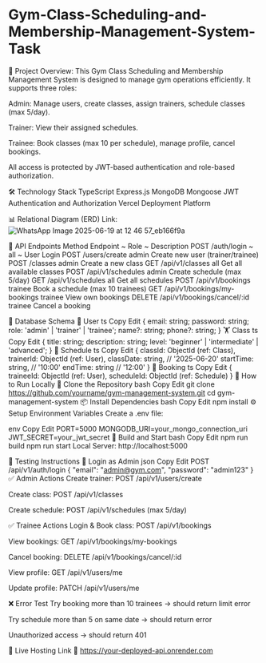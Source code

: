 ﻿# Gym-Class-Scheduling-and-Membership-Management-System-Task
 
🧾 Project Overview:
This Gym Class Scheduling and Membership Management System is designed to manage gym operations efficiently. It supports three roles:

Admin: Manage users, create classes, assign trainers, schedule classes (max 5/day).

Trainer: View their assigned schedules.

Trainee: Book classes (max 10 per schedule), manage profile, cancel bookings.

All access is protected by JWT-based authentication and role-based authorization.

🛠️ Technology Stack
TypeScript
Express.js
MongoDB
Mongoose
JWT	Authentication and Authorization
Vercel Deployment Platform

📊 Relational Diagram (ERD)
Link: ![WhatsApp Image 2025-06-19 at 12 46 57_eb166f9a](https://github.com/user-attachments/assets/bbcf1eb2-3bb6-40a0-8adb-8092b2517f81)


🔗 API Endpoints
Method      Endpoint      ~ Role	~ Description
POST	/auth/login	~ all	 ~ User Login
POST	/users/create	admin	Create new user (trainer/trainee)
POST	/classes	admin	Create a new class
GET	/api/v1/classes	all	Get all available classes
POST	/api/v1/schedules	admin	Create schedule (max 5/day)
GET	/api/v1/schedules	all	Get all schedules
POST	/api/v1/bookings	trainee	Book a schedule (max 10 trainees)
GET	/api/v1/bookings/my-bookings	trainee	View own bookings
DELETE	/api/v1/bookings/cancel/:id	trainee	Cancel a booking

🧬 Database Schema
👤 User
ts
Copy
Edit
{
  email: string;
  password: string;
  role: 'admin' | 'trainer' | 'trainee';
  name?: string;
  phone?: string;
}
🏋️ Class
ts
Copy
Edit
{
  title: string;
  description: string;
  level: 'beginner' | 'intermediate' | 'advanced';
}
📆 Schedule
ts
Copy
Edit
{
  classId: ObjectId (ref: Class),
  trainerId: ObjectId (ref: User),
  classDate: string,     // '2025-06-20'
  startTime: string,     // '10:00'
  endTime: string        // '12:00'
}
📑 Booking
ts
Copy
Edit
{
  traineeId: ObjectId (ref: User),
  scheduleId: ObjectId (ref: Schedule)
}
🧪 How to Run Locally
📁 Clone the Repository
bash
Copy
Edit
git clone https://github.com/yourname/gym-management-system.git
cd gym-management-system
📦 Install Dependencies
bash
Copy
Edit
npm install
⚙️ Setup Environment Variables
Create a .env file:

env
Copy
Edit
PORT=5000
MONGODB_URI=your_mongo_connection_uri
JWT_SECRET=your_jwt_secret
🔨 Build and Start
bash
Copy
Edit
npm run build
npm run start
Local Server: http://localhost:5000

🧪 Testing Instructions
🔐 Login as Admin
json
Copy
Edit
POST /api/v1/auth/login
{
  "email": "admin@gym.com",
  "password": "admin123"
}
✅ Admin Actions
Create trainer: POST /api/v1/users/create

Create class: POST /api/v1/classes

Create schedule: POST /api/v1/schedules (max 5/day)

✅ Trainee Actions
Login & Book class: POST /api/v1/bookings

View bookings: GET /api/v1/bookings/my-bookings

Cancel booking: DELETE /api/v1/bookings/cancel/:id

View profile: GET /api/v1/users/me

Update profile: PATCH /api/v1/users/me

❌ Error Test
Try booking more than 10 trainees → should return limit error

Try schedule more than 5 on same date → should return error

Unauthorized access → should return 401

🚀 Live Hosting Link
🔗 https://your-deployed-api.onrender.com
